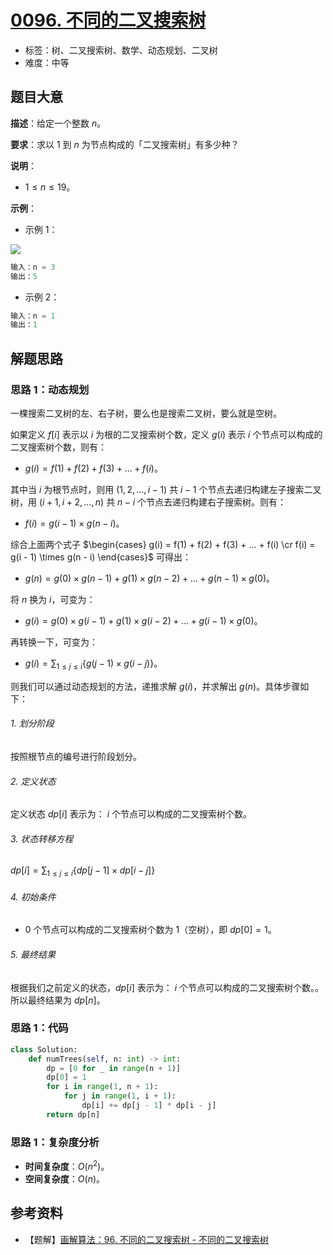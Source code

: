 # [0096. 不同的二叉搜索树](https://leetcode.cn/problems/unique-binary-search-trees/)

- 标签：树、二叉搜索树、数学、动态规划、二叉树
- 难度：中等

## 题目大意

**描述**：给定一个整数 $n$。

**要求**：求以 $1$ 到 $n$ 为节点构成的「二叉搜索树」有多少种？

**说明**：

- $1 \le n \le 19$。

**示例**：

- 示例 1：

![](https://assets.leetcode.com/uploads/2021/01/18/uniquebstn3.jpg)

```python
输入：n = 3
输出：5
```

- 示例 2：

```python
输入：n = 1
输出：1
```

## 解题思路

### 思路 1：动态规划

一棵搜索二叉树的左、右子树，要么也是搜索二叉树，要么就是空树。

如果定义 $f[i]$ 表示以 $i$ 为根的二叉搜索树个数，定义 $g(i)$ 表示 $i$ 个节点可以构成的二叉搜索树个数，则有：

- $g(i) = f(1) + f(2) + f(3) + … + f(i)$。

其中当 $i$ 为根节点时，则用 $(1, 2, …, i - 1)$ 共 $i - 1$ 个节点去递归构建左子搜索二叉树，用 $(i + 1, i + 2, …, n)$ 共 $n - i$ 个节点去递归构建右子搜索树。则有：

- $f(i) = g(i - 1) \times g(n - i)$。

综合上面两个式子 $\begin{cases} g(i) = f(1) + f(2) + f(3) + … + f(i) \cr f(i) = g(i - 1) \times g(n - i) \end{cases}$ 可得出：

- $g(n) = g(0) \times g(n - 1) + g(1) \times g(n - 2) + … + g(n - 1) \times g(0)$。

将 $n$ 换为 $i$，可变为：

- $g(i) = g(0) \times g(i - 1) + g(1) \times g(i - 2) + … + g(i - 1) \times g(0)$。

再转换一下，可变为：

- $g(i) = \sum_{1 \le j \le i} \lbrace g(j - 1) \times g(i - j) \rbrace$。

则我们可以通过动态规划的方法，递推求解 $g(i)$，并求解出 $g(n)$。具体步骤如下：

###### 1. 划分阶段

按照根节点的编号进行阶段划分。

###### 2. 定义状态

定义状态 $dp[i]$ 表示为： $i$ 个节点可以构成的二叉搜索树个数。

###### 3. 状态转移方程

$dp[i] = \sum_{1 \le j \le i} \lbrace dp[j - 1] \times dp[i - j] \rbrace$

###### 4. 初始条件

- $0$ 个节点可以构成的二叉搜索树个数为 $1$（空树），即 $dp[0] = 1$。

###### 5. 最终结果

根据我们之前定义的状态，$dp[i]$ 表示为： $i$ 个节点可以构成的二叉搜索树个数。。 所以最终结果为 $dp[n]$。

### 思路 1：代码

```python
class Solution:
    def numTrees(self, n: int) -> int:
        dp = [0 for _ in range(n + 1)]
        dp[0] = 1
        for i in range(1, n + 1):
            for j in range(1, i + 1):
                dp[i] += dp[j - 1] * dp[i - j]
        return dp[n]
```

### 思路 1：复杂度分析

- **时间复杂度**：$O(n^2)$。
- **空间复杂度**：$O(n)$。

## 参考资料

- 【题解】[画解算法：96. 不同的二叉搜索树 - 不同的二叉搜索树](https://leetcode.cn/problems/unique-binary-search-trees/solution/hua-jie-suan-fa-96-bu-tong-de-er-cha-sou-suo-shu-b/)

